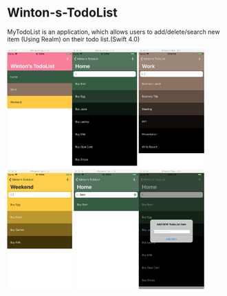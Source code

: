 # Winton-s-TodoList
MyTodoList is an application, which allows users to add/delete/search new item (Using Realm) on their todo list.(Swift 4.0)

<img src="Pic/01.png" alt="alt text" width="30%" height="30%"><img src="Pic/02.png" alt="alt text" width="30%" height="30%">
<img src="Pic/03.png" alt="alt text" width="30%" height="30%"><img src="Pic/04.png" alt="alt text" width="30%" height="30%">
<img src="Pic/05.png" alt="alt text" width="30%" height="30%"><img src="Pic/06.png" alt="alt text" width="30%" height="30%">
